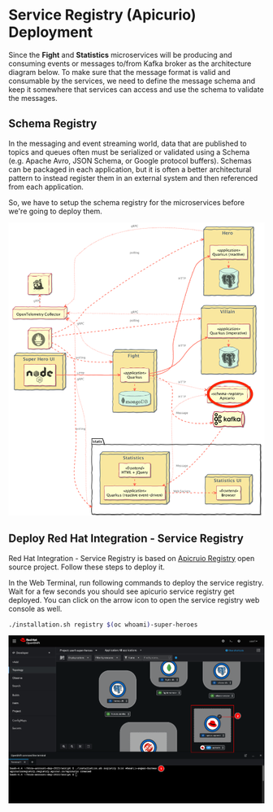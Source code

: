 # Service Registry (Apicurio) Deployment

Since the **Fight** and **Statistics** microservices will be producing and consuming events or messages to/from Kafka broker as the architecture diagram below. To make sure that the message format is valid and consumable by the services, we need to define the message schema and keep it somewhere that services can access and use the schema to validate the messages.

## Schema Registry

In the messaging and event streaming world, data that are published to topics and queues often must be serialized or validated using a Schema (e.g. Apache Avro, JSON Schema, or Google protocol buffers). Schemas can be packaged in each application, but it is often a better architectural pattern to instead register them in an external system and then referenced from each application.

 So, we have to setup the schema registry for the microservices before we're going to deploy them.

![Architecture](image/registry-deployment/architecture.png)

## Deploy Red Hat Integration - Service Registry

Red Hat Integration - Service Registry is based on [Apicruio Registry](https://www.apicur.io/registry/) open source project. Follow these steps to deploy it.

In the Web Terminal, run following commands to deploy the service registry. Wait for a few seconds you should see apicurio service registry get deployed. You can click on the arrow icon to open the service registry web console as well.

```sh
./installation.sh registry $(oc whoami)-super-heroes
```

![Deploy service registry](image/registry-deployment/registry-deployment-8.png)
